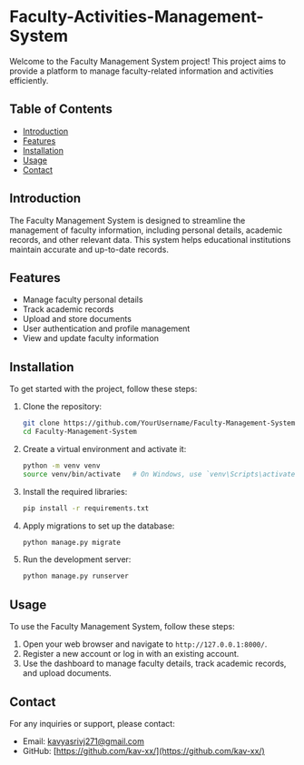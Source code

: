 # Faculty-Activities-Management-System

Welcome to the Faculty Management System project! This project aims to provide a platform to manage faculty-related information and activities efficiently.

## Table of Contents
- [Introduction](#introduction)
- [Features](#features)
- [Installation](#installation)
- [Usage](#usage)
- [Contact](#contact)

## Introduction
The Faculty Management System is designed to streamline the management of faculty information, including personal details, academic records, and other relevant data. This system helps educational institutions maintain accurate and up-to-date records.

## Features
- Manage faculty personal details
- Track academic records
- Upload and store documents
- User authentication and profile management
- View and update faculty information

## Installation
To get started with the project, follow these steps:

1. Clone the repository:
    ```sh
    git clone https://github.com/YourUsername/Faculty-Management-System.git
    cd Faculty-Management-System
    ```

2. Create a virtual environment and activate it:
    ```sh
    python -m venv venv
    source venv/bin/activate   # On Windows, use `venv\Scripts\activate`
    ```

3. Install the required libraries:
    ```sh
    pip install -r requirements.txt
    ```

4. Apply migrations to set up the database:
    ```sh
    python manage.py migrate
    ```

5. Run the development server:
    ```sh
    python manage.py runserver
    ```

## Usage
To use the Faculty Management System, follow these steps:

1. Open your web browser and navigate to `http://127.0.0.1:8000/`.
2. Register a new account or log in with an existing account.
3. Use the dashboard to manage faculty details, track academic records, and upload documents.


## Contact
For any inquiries or support, please contact:

- Email: [kavyasrivj271@gmail.com](mailto:kavyasrivj271@gmail.com)
- GitHub: [https://github.com/kav-xx/](https://github.com/kav-xx/)


